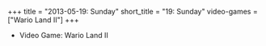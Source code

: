 +++
title = "2013-05-19: Sunday"
short_title = "19: Sunday"
video-games = ["Wario Land II"]
+++


* Video Game: Wario Land II